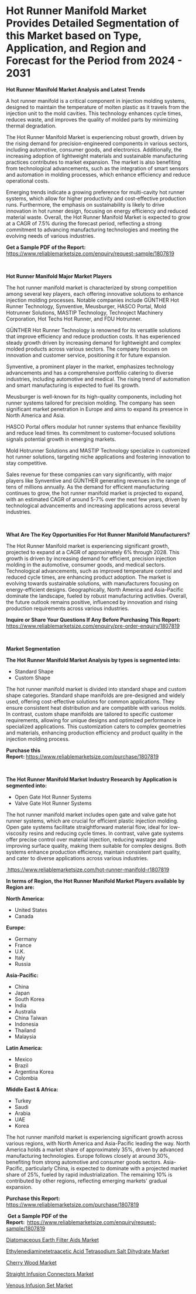 <p><h1>Hot Runner Manifold Market Provides Detailed Segmentation of this Market based on Type, Application, and Region and Forecast for the Period from 2024 - 2031</h1></p><p><strong>Hot Runner Manifold Market Analysis and Latest Trends</strong></p>
<p><p>A hot runner manifold is a critical component in injection molding systems, designed to maintain the temperature of molten plastic as it travels from the injection unit to the mold cavities. This technology enhances cycle times, reduces waste, and improves the quality of molded parts by minimizing thermal degradation.</p><p>The Hot Runner Manifold Market is experiencing robust growth, driven by the rising demand for precision-engineered components in various sectors, including automotive, consumer goods, and electronics. Additionally, the increasing adoption of lightweight materials and sustainable manufacturing practices contributes to market expansion. The market is also benefiting from technological advancements, such as the integration of smart sensors and automation in molding processes, which enhance efficiency and reduce operational costs.</p><p>Emerging trends indicate a growing preference for multi-cavity hot runner systems, which allow for higher productivity and cost-effective production runs. Furthermore, the emphasis on sustainability is likely to drive innovation in hot runner design, focusing on energy efficiency and reduced material waste. Overall, the Hot Runner Manifold Market is expected to grow at a CAGR of 7.5% during the forecast period, reflecting a strong commitment to advancing manufacturing technologies and meeting the evolving needs of various industries.</p></p>
<p><strong>Get a Sample PDF of the Report:&nbsp;</strong> <a href="https://www.reliablemarketsize.com/enquiry/request-sample/1807819?utm_campaign=1131&utm_medium=2&utm_source=Github&utm_content=ia&utm_term=11112024&utm_id=hot-runner-manifold">https://www.reliablemarketsize.com/enquiry/request-sample/1807819</a></p>
<p>&nbsp;</p>
<p><strong>Hot Runner Manifold Major Market Players</strong></p>
<p><p>The hot runner manifold market is characterized by strong competition among several key players, each offering innovative solutions to enhance injection molding processes. Notable companies include GÜNTHER Hot Runner Technology, Synventive, Meusburger, HASCO Portal, Mold Hotrunner Solutions, MASTIP Technology, Technoject Machinery Corporation, Hot Techs Hot Runner, and FDU Hotrunner.</p><p>GÜNTHER Hot Runner Technology is renowned for its versatile solutions that improve efficiency and reduce production costs. It has experienced steady growth driven by increasing demand for lightweight and complex molded products across various sectors. The company focuses on innovation and customer service, positioning it for future expansion.</p><p>Synventive, a prominent player in the market, emphasizes technology advancements and has a comprehensive portfolio catering to diverse industries, including automotive and medical. The rising trend of automation and smart manufacturing is expected to fuel its growth. </p><p>Meusburger is well-known for its high-quality components, including hot runner systems tailored for precision molding. The company has seen significant market penetration in Europe and aims to expand its presence in North America and Asia.</p><p>HASCO Portal offers modular hot runner systems that enhance flexibility and reduce lead times. Its commitment to customer-focused solutions signals potential growth in emerging markets.</p><p>Mold Hotrunner Solutions and MASTIP Technology specialize in customized hot runner solutions, targeting niche applications and fostering innovation to stay competitive. </p><p>Sales revenue for these companies can vary significantly, with major players like Synventive and GÜNTHER generating revenues in the range of tens of millions annually. As the demand for efficient manufacturing continues to grow, the hot runner manifold market is projected to expand, with an estimated CAGR of around 5-7% over the next few years, driven by technological advancements and increasing applications across several industries.</p></p>
<p>&nbsp;</p>
<p><strong>What Are The Key Opportunities For Hot Runner Manifold Manufacturers?</strong></p>
<p><p>The Hot Runner Manifold market is experiencing significant growth, projected to expand at a CAGR of approximately 6% through 2028. This growth is driven by increasing demand for efficient, precision injection molding in the automotive, consumer goods, and medical sectors. Technological advancements, such as improved temperature control and reduced cycle times, are enhancing product adoption. The market is evolving towards sustainable solutions, with manufacturers focusing on energy-efficient designs. Geographically, North America and Asia-Pacific dominate the landscape, fueled by robust manufacturing activities. Overall, the future outlook remains positive, influenced by innovation and rising production requirements across various industries.</p></p>
<p><strong>Inquire or Share Your Questions If Any Before Purchasing This Report:</strong> <a href="https://www.reliablemarketsize.com/enquiry/pre-order-enquiry/1807819?utm_campaign=1131&utm_medium=2&utm_source=Github&utm_content=ia&utm_term=11112024&utm_id=hot-runner-manifold">https://www.reliablemarketsize.com/enquiry/pre-order-enquiry/1807819</a></p>
<p>&nbsp;</p>
<p><strong>Market Segmentation</strong></p>
<p><strong>The Hot Runner Manifold Market Analysis by types is segmented into:</strong></p>
<p><ul><li>Standard Shape</li><li>Custom Shape</li></ul></p>
<p><p>The hot runner manifold market is divided into standard shape and custom shape categories. Standard shape manifolds are pre-designed and widely used, offering cost-effective solutions for common applications. They ensure consistent heat distribution and are compatible with various molds. In contrast, custom shape manifolds are tailored to specific customer requirements, allowing for unique designs and optimized performance in specialized applications. This customization caters to complex geometries and materials, enhancing production efficiency and product quality in the injection molding process.</p></p>
<p><strong>Purchase this Report:&nbsp;</strong><a href="https://www.reliablemarketsize.com/purchase/1807819?utm_campaign=1131&utm_medium=2&utm_source=Github&utm_content=ia&utm_term=11112024&utm_id=hot-runner-manifold">https://www.reliablemarketsize.com/purchase/1807819</a></p>
<p>&nbsp;</p>
<p><strong>The Hot Runner Manifold Market Industry Research by Application is segmented into:</strong></p>
<p><ul><li>Open Gate Hot Runner Systems</li><li>Valve Gate Hot Runner Systems</li></ul></p>
<p><p>The hot runner manifold market includes open gate and valve gate hot runner systems, which are crucial for efficient plastic injection molding. Open gate systems facilitate straightforward material flow, ideal for low-viscosity resins and reducing cycle times. In contrast, valve gate systems offer precise control over material injection, reducing wastage and improving surface quality, making them suitable for complex designs. Both systems enhance production efficiency, maintain consistent part quality, and cater to diverse applications across various industries.</p></p>
<p><a href="https://www.reliablemarketsize.com/hot-runner-manifold-r1807819?utm_campaign=1131&utm_medium=2&utm_source=Github&utm_content=ia&utm_term=11112024&utm_id=hot-runner-manifold">&nbsp;https://www.reliablemarketsize.com/hot-runner-manifold-r1807819</a></p>
<p><strong>In terms of Region, the Hot Runner Manifold Market Players available by Region are:</strong></p>
<p>
    <p> <strong> North America: </strong>
        <ul>
            <li>United States</li>
            <li>Canada</li>
        </ul>
        </p> 
    <p> <strong> Europe: </strong>
        <ul>
            <li>Germany</li>
            <li>France</li>
            <li>U.K.</li>
            <li>Italy</li>
            <li>Russia</li>
        </ul>
        </p> 
    <p> <strong> Asia-Pacific: </strong>
        <ul>
            <li>China</li>
            <li>Japan</li>
            <li>South Korea</li>
            <li>India</li>
            <li>Australia</li>
            <li>China Taiwan</li>
            <li>Indonesia</li>
            <li>Thailand</li>
            <li>Malaysia</li>
        </ul>
        </p> 
    <p> <strong> Latin America: </strong>
        <ul>
            <li>Mexico</li>
            <li>Brazil</li>
            <li>Argentina Korea</li>
            <li>Colombia</li>
        </ul>
        </p> 
    <p> <strong> Middle East & Africa: </strong>
        <ul>
            <li>Turkey</li>
            <li>Saudi</li>
            <li>Arabia</li>
            <li>UAE</li>
            <li>Korea</li>
        </ul>
    </p>
    </p>
<p><p>The hot runner manifold market is experiencing significant growth across various regions, with North America and Asia-Pacific leading the way. North America holds a market share of approximately 35%, driven by advanced manufacturing technologies. Europe follows closely at around 30%, benefiting from strong automotive and consumer goods sectors. Asia-Pacific, particularly China, is expected to dominate with a projected market share of 25%, fueled by rapid industrialization. The remaining 10% is contributed by other regions, reflecting emerging markets' gradual expansion.</p></p>
<p><strong>Purchase this Report: </strong><a href="https://www.reliablemarketsize.com/purchase/1807819?utm_campaign=1131&utm_medium=2&utm_source=Github&utm_content=ia&utm_term=11112024&utm_id=hot-runner-manifold">https://www.reliablemarketsize.com/purchase/1807819</a></p>
<p>&nbsp;<strong>Get a Sample PDF of the Report:&nbsp;&nbsp;</strong><a href="https://www.reliablemarketsize.com/enquiry/request-sample/1807819?utm_campaign=1131&utm_medium=2&utm_source=Github&utm_content=ia&utm_term=11112024&utm_id=hot-runner-manifold">https://www.reliablemarketsize.com/enquiry/request-sample/1807819</a></p>
<p><strong></strong></p>
<p><p><a href="https://www.linkedin.com/pulse/decoding-diatomaceous-earth-filter-aids-industry-dynamics-strategic-9nclc?utm_campaign=1131&utm_medium=2&utm_source=Github&utm_content=ia&utm_term=11112024&utm_id=hot-runner-manifold">Diatomaceous Earth Filter Aids Market</a></p><p><a href="https://github.com/doyeme32g/Market-Research-Report-List-1/blob/main/ethylenediaminetetraacetic-acid-tetrasodium-salt-dihydrate-market.md?utm_campaign=1131&utm_medium=2&utm_source=Github&utm_content=ia&utm_term=11112024&utm_id=hot-runner-manifold">Ethylenediaminetetraacetic Acid Tetrasodium Salt Dihydrate Market</a></p><p><a href="https://github.com/kandidbn/Market-Research-Report-List-1/blob/main/cherry-wood-market.md?utm_campaign=1131&utm_medium=2&utm_source=Github&utm_content=ia&utm_term=11112024&utm_id=hot-runner-manifold">Cherry Wood Market</a></p><p><a href="https://issuu.com/reportprime-2/docs/straight-infusion-connectors-market_2ea6bb94b0621b?utm_campaign=1131&utm_medium=2&utm_source=Github&utm_content=ia&utm_term=11112024&utm_id=hot-runner-manifold">Straight Infusion Connectors Market</a></p><p><a href="https://issuu.com/reportprime-2/docs/venous-infusion-set-market-size-203_9941a99efdff96?utm_campaign=1131&utm_medium=2&utm_source=Github&utm_content=ia&utm_term=11112024&utm_id=hot-runner-manifold">Venous Infusion Set Market</a></p></p>